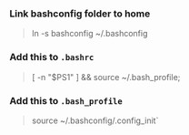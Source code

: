 ### Link bashconfig folder to home
> ln -s bashconfig ~/.bashconfig

### Add this to `.bashrc`
> [ -n "$PS1" ] && source ~/.bash_profile;

### Add this to `.bash_profile`
> source ~/.bashconfig/.config_init`
